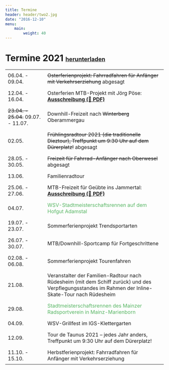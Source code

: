 ```yaml
---
title: Termine
header: header/two2.jpg
date: "2016-12-10"
menu: 
    main:
        weight: 40
---
```


# Termine 2021 <span class="small-header">[herunterladen](termine/WSV-Termine2021.pdf)</span>

Datum | Event
--- | ---
06.04. - 09.04. | <strike>Osterferienprojekt: Fahrradfahren für Anfänger mit Verkehrserziehung</strike> <span class="canceled">abgesagt</span>
12.04. - 16.04. | Osterferien MTB-Projekt mit Jörg Pöse: **[Ausschreibung (📄 PDF)](termine/WSV-Radfahren-Osterferien-2021.pdf)**
<strike>23.04. - 25.04.</strike> <span class="canceled">09.07. - 11.07.</span> | Downhill-Freizeit nach <strike>Winterberg</strike> <span class="canceled">Oberammergau</span>
02.05. | <strike>Frühlingsradtour 2021 (die traditionelle Dieztour), Treffpunkt um 9:30 Uhr auf dem Dürerplatz!</strike> <span class="canceled">abgesagt</span>
28.05. - 30.05. | <strike>Freizeit für Fahrrad-Anfänger nach Oberwesel</strike> <span class="canceled">abgesagt</span>
13.06. | Familienradtour
25.06. - 27.06. | MTB-Freizeit für Geübte ins Jammertal: **[Ausschreibung (📄 PDF)](termine/WSV-Freizeit-2021-Jammertal.pdf)**
04.07. | <span class="race">WSV-Stadtmeisterschaftsrennen auf dem Hofgut Adamstal</span>
19.07. - 23.07. | Sommerferienprojekt Trendsportarten
26.07. - 30.07. | MTB/Downhill-Sportcamp für Fortgeschrittene
02.08. - 06.08. | Sommerferienprojekt Tourenfahren
21.08. | Veranstalter der Familien-Radtour nach Rüdesheim (mit dem Schiff zurück) und des Verpflegungsstandes im Rahmen der Inline-Skate-Tour nach Rüdesheim
29.08. | <span class="race">Stadtmeisterschaftsrennen des Mainzer Radsportverein in Mainz-Marienborn</span>
04.09. | WSV-Grillfest im IGS-Klettergarten
12.09. | Tour de Taunus 2021 – jedes Jahr anders, Treffpunkt um 9:30 Uhr auf dem Dürerplatz!
11.10. - 15.10. | Herbstferienprojekt: Fahrradfahren für Anfänger mit Verkehrserziehung

<style type="text/css">
	thead {
		display: none;
	}

	td:first-child {
		width: 110px;
	}

	td, th {
		border: none;
		padding: 0.5em 0.5em;
	}

	.tanz {
		color: #0093eb;
	}

	.race {
		color: #57b563;
	}

	.small-header {
		font-size: 0.65em;
	}

</style>
